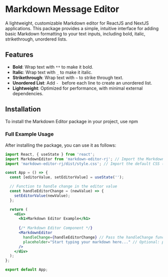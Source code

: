 # Markdown Message Editor

A lightweight, customizable Markdown editor for ReactJS and NextJS applications. This package provides a simple, intuitive interface for adding basic Markdown formatting to your text inputs, including bold, italic, strikethrough, unordered lists.

## Features

- **Bold**: Wrap text with `**` to make it bold.
- **Italic**: Wrap text with `_` to make it italic.
- **Strikethrough**: Wrap text with `~` to strike through text.
- **Unordered List**: Add `- ` before each line to create an unordered list.
- **Lightweight**: Optimized for performance, with minimal external dependencies.

## Installation

To install the Markdown Editor package in your project, use npm
### Full Example Usage

After installing the package, you can use it as follows:

```jsx
import React, { useState } from 'react';
import MarkdownEditor from 'markdown-editor-rj'; // Import the MarkdownEditor component
import 'markdown-editor-rj/dist/style.css'; // Import the default CSS (if available)

const App = () => {
  const [editorValue, setEditorValue] = useState('');

  // Function to handle change in the editor value
  const handleEditorChange = (newValue) => {
    setEditorValue(newValue);
  };

  return (
    <div>
      <h1>Markdown Editor Example</h1>
      
      {/* Markdown Editor Component */}
      <MarkdownEditor
        handleChange={handleEditorChange} // Pass the handleChange function
        placeholder="Start typing your markdown here..." // Optional: placeholder text
      />
    </div>
  );
};

export default App;

